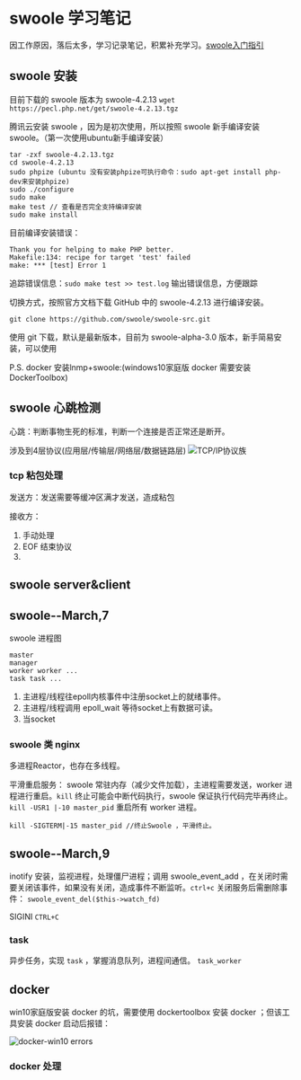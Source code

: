 # swoole 学习笔记 #
因工作原因，落后太多，学习记录笔记，积累补充学习。[swoole入门指引](https://wiki.swoole.com/wiki/page/1.html "swoole入门指引")

## swoole 安装 ##
目前下载的 swoole 版本为 swoole-4.2.13  `wget  https://pecl.php.net/get/swoole-4.2.13.tgz`

腾讯云安装 swoole ，因为是初次使用，所以按照 swoole 新手编译安装 swoole。（第一次使用ubuntu新手编译安装）

	tar -zxf swoole-4.2.13.tgz
	cd swoole-4.2.13
	sudo phpize (ubuntu 没有安装phpize可执行命令：sudo apt-get install php-dev来安装phpize)
	sudo ./configure
	sudo make 
	make test // 查看是否完全支持编译安装
	sudo make install

目前编译安装错误：

	Thank you for helping to make PHP better.
	Makefile:134: recipe for target 'test' failed
	make: *** [test] Error 1

追踪错误信息：`sudo make test >> test.log` 输出错误信息，方便跟踪

切换方式，按照官方文档下载 GitHub 中的 swoole-4.2.13 进行编译安装。

	git clone https://github.com/swoole/swoole-src.git 

使用 git 下载，默认是最新版本，目前为 swoole-alpha-3.0 版本，新手简易安装，可以使用
	

P.S. docker 安装lnmp+swoole:(windows10家庭版 docker 需要安装DockerToolbox)



## swoole 心跳检测 ##
心跳：判断事物生死的标准，判断一个连接是否正常还是断开。

涉及到4层协议(应用层/传输层/网络层/数据链路层)
![TCP/IP协议族](https://i.imgur.com/n2Zr1Ua.png)

### tcp 粘包处理 ###
发送方：发送需要等缓冲区满才发送，造成粘包

接收方：

1. 手动处理
2. EOF 结束协议
3. 

## swoole server&client ##


## swoole--March,7 ##
swoole 进程图

	master
	manager
	worker worker ...
	task task ...

1. 主进程/线程往epoll内核事件中注册socket上的就绪事件。
2. 主进程/线程调用 epoll_wait 等待socket上有数据可读。
3. 当socket 

### swoole 类 nginx ###
多进程Reactor，也存在多线程。

平滑重启服务：
swoole 常驻内存（减少文件加载），主进程需要发送，worker 进程进行重启。`kill` 终止可能会中断代码执行，swoole 保证执行代码完毕再终止。`kill -USR1 |-10 master_pid` 重启所有 worker 进程。

    kill -SIGTERM|-15 master_pid //终止Swoole ，平滑终止。

## swoole--March,9 ##
inotify 安装，监视进程，处理僵尸进程；调用 swoole_event_add ，在关闭时需要关闭该事件，如果没有关闭，造成事件不断监听。`ctrl+c` 关闭服务后需删除事件： `swoole_event_del($this->watch_fd)`

SIGINI `CTRL+C`

### task ###
异步任务，实现 `task` ，掌握消息队列，进程间通信。 `task_worker`

## docker ##
win10家庭版安装 docker 的坑，需要使用 dockertoolbox 安装 docker ；但该工具安装 docker 启动后报错：

![docker-win10 errors](https://i.imgur.com/8qUv8EG.png)

### docker 处理 ###